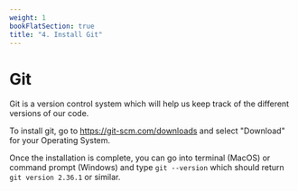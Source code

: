 ```yaml
---
weight: 1
bookFlatSection: true
title: "4. Install Git"
---
```


# Git 

Git is a version control system which will help us keep track of the different versions of our code. 

To install git, go to https://git-scm.com/downloads and select "Download" for your Operating System. 

Once the installation is complete, you can go into terminal (MacOS) or command prompt (Windows) and type `git --version` which should return `git version 2.36.1` or similar. 

